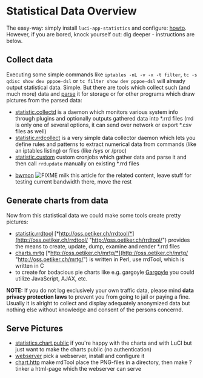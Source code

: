 # Statistical Data Overview

The easy-way: simply install `luci-app-statistics` and configure: [howto](/docs/guide-user/luci/luci_app_statistics "docs:guide-user:luci:luci_app_statistics").  
However, if you are bored, knock yourself out: dig deeper - instructions are below.

## Collect data

Executing some simple commands like `iptables -nL -v -x -t filter`, `tc -s qdisc show dev pppoe-dsl` or `tc filter show dev pppoe-dsl` will already output statistical data. Simple. But there are tools which collect such (and much more) data and [parse](https://en.wikipedia.org/wiki/Parsing "https://en.wikipedia.org/wiki/Parsing") it for storage or for other programs which draw pictures from the parsed data:

- [statistic.collectd](/docs/guide-user/perf_and_log/statistic.collectd "docs:guide-user:perf_and_log:statistic.collectd") is a daemon which monitors various system info through plugins and optionally outputs gathered data into \*.rrd files (rrd is only one of several options, it can send over network or export \*.csv files as well)
- [statistic.rrdcollect](/docs/guide-user/perf_and_log/statistic.rrdcollect "docs:guide-user:perf_and_log:statistic.rrdcollect") is a very simple data collector daemon which lets you define rules and patterns to extract numerical data from commands (like an iptables listing) or files (like /sys or /proc)
- [statistic.custom](/docs/guide-user/perf_and_log/statistic.custom "docs:guide-user:perf_and_log:statistic.custom") custom cronjobs which gather data and parse it and then call `rrdupdate` manually on existing \*.rrd files

<!--THE END-->

- [bwmon](/docs/guide-user/services/network_monitoring/bwmon "docs:guide-user:services:network_monitoring:bwmon") ![FIXME](/lib/images/smileys/fixme.svg) milk this article for the related content, leave stuff for testing current bandwidth there, move the rest

## Generate charts from data

Now from this statistical data we could make some tools create pretty pictures:

- [statistic.rrdtool](/docs/guide-user/perf_and_log/statistic.rrdtool "docs:guide-user:perf_and_log:statistic.rrdtool") [*http://oss.oetiker.ch/rrdtool/*](http://oss.oetiker.ch/rrdtool/ "http://oss.oetiker.ch/rrdtool/") provides the means to create, update, dump, examine and render \*.rrd files
- [charts.mrtg](/doc/howto/charts.mrtg "doc:howto:charts.mrtg") [*http://oss.oetiker.ch/mrtg/*](http://oss.oetiker.ch/mrtg/ "http://oss.oetiker.ch/mrtg/") is written in Perl, use rrdTool, which is written in C
- to create for bodacious pie charts like e.g. gargoyle [Gargoyle](http://www.gargoyle-router.com/wiki/lib/exe/detail.php?id=screenshots&media=screenshots%3A05_qosdist.jpg "http://www.gargoyle-router.com/wiki/lib/exe/detail.php?id=screenshots&media=screenshots:05_qosdist.jpg") you could utilize JavaScript, AJAX, etc.

**NOTE:** If you do not log exclusively your own traffic data, please mind **data privacy protection laws** to prevent you from going to jail or paying a fine. Usually it is alright to collect and display adequately anonymized data but nothing else without knowledge and consent of the persons concernd.

## Serve Pictures

- [statistics.chart.public](/docs/guide-user/luci/statistics.chart.public "docs:guide-user:luci:statistics.chart.public") if you're happy with the charts and with LuCI but just want to make the charts public (no authentication)
- [webserver](/docs/guide-user/services/webserver/start "docs:guide-user:services:webserver:start") pick a webserver, install and configure it
- [chart.http](/doc/howto/chart.http "doc:howto:chart.http") make rrdTool place the PNG-files in a directory, then make ? tinker a html-page which the webserver can serve
